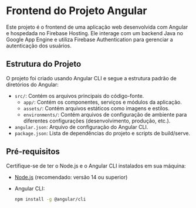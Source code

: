 # Frontend do Projeto Angular

Este projeto é o frontend de uma aplicação web desenvolvida com Angular e hospedada no Firebase Hosting. Ele interage com um backend Java no Google App Engine e utiliza Firebase Authentication para gerenciar a autenticação dos usuários.

## Estrutura do Projeto

O projeto foi criado usando Angular CLI e segue a estrutura padrão de diretórios do Angular:

- `src/`: Contém os arquivos principais do código-fonte.
  - `app/`: Contém os componentes, serviços e módulos da aplicação.
  - `assets/`: Contém arquivos estáticos como imagens e estilos.
  - `environments/`: Contém arquivos de configuração de ambiente para diferentes configurações (desenvolvimento, produção, etc.).
- `angular.json`: Arquivo de configuração do Angular CLI.
- `package.json`: Lista de dependências do projeto e scripts de build/serve.

## Pré-requisitos

Certifique-se de ter o Node.js e o Angular CLI instalados em sua máquina:

- [Node.js](https://nodejs.org/) (recomendado: versão 14 ou superior)
- Angular CLI:

  ```sh
  npm install -g @angular/cli
